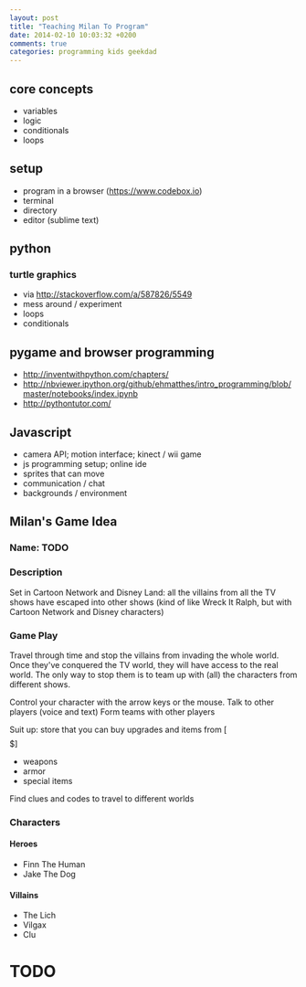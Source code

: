 ```yaml
---
layout: post
title: "Teaching Milan To Program"
date: 2014-02-10 10:03:32 +0200
comments: true
categories: programming kids geekdad
---
```


## core concepts
- variables
- logic
- conditionals
- loops

## setup
- program in a browser (https://www.codebox.io)
- terminal
- directory
- editor (sublime text)

## python
### turtle graphics
- via http://stackoverflow.com/a/587826/5549
- mess around / experiment
- loops
- conditionals

## pygame and browser programming
- http://inventwithpython.com/chapters/
- http://nbviewer.ipython.org/github/ehmatthes/intro_programming/blob/master/notebooks/index.ipynb
- http://pythontutor.com/

## Javascript
- camera API; motion interface; kinect / wii game
- js programming setup; online ide
- sprites that can move
- communication / chat
- backgrounds / environment

## Milan's Game Idea

### Name: TODO

### Description

Set in Cartoon Network and Disney Land: all the villains from all the TV shows have escaped
into other shows (kind of like Wreck It Ralph, but with Cartoon Network and Disney characters)

### Game Play

Travel through time and stop the villains from invading the whole world.
Once they've conquered the TV world, they will have access to the real world.
The only way to stop them is to team up with (all) the characters from different
shows.

Control your character with the arrow keys or the mouse.
Talk to other players (voice and text)
Form teams with other players

Suit up: store that you can buy upgrades and items from [$$$$$]
- weapons
- armor
- special items

Find clues and codes to travel to different worlds

### Characters

#### Heroes

- Finn The Human
- Jake The Dog

#### Villains

- The Lich
- Vilgax
- Clu

# TODO

